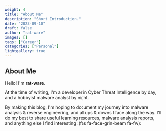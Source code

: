 ```yaml
---
weight: 4
title: "About Me"
description: "Short Introduction."
date: "2023-09-10"
draft: false
author: "rat-ware"
images: []
tags: ["Career"]
categories: ["Personal"]
lightgallery: true
---
```


## About Me

Hello! I'm **rat-ware**. 

At the time of writing, I'm a developer in Cyber Threat Intelligence by day, and a hobbyist malware analyst by night.

By making this blog, I'm hoping to document my journey into malware analysis & reverse engineering, and all ups & downs I face along the way. I'll do my best to share useful learning resources, malware analysis reports, and anything else I find interesting :(fas fa-face-grin-beam fa-fw):